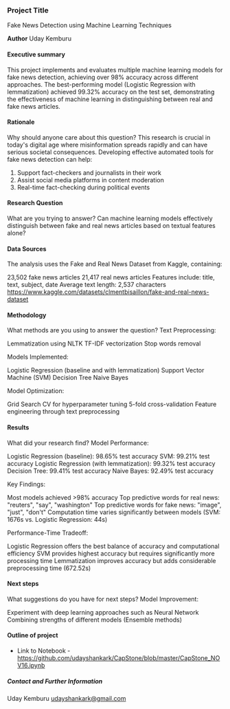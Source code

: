 ### Project Title
Fake News Detection using Machine Learning Techniques

**Author**
Uday Kemburu

#### Executive summary
This project implements and evaluates multiple machine learning models for fake news detection, achieving over 98% accuracy across different approaches. The best-performing model (Logistic Regression with lemmatization) achieved 99.32% accuracy on the test set, demonstrating the effectiveness of machine learning in distinguishing between real and fake news articles.

#### Rationale
Why should anyone care about this question?
This research is crucial in today's digital age where misinformation spreads rapidly and can have serious societal consequences. Developing effective automated tools for fake news detection can help:
1. Support fact-checkers and journalists in their work
2. Assist social media platforms in content moderation
3. Real-time fact-checking during political events

#### Research Question
What are you trying to answer?
Can machine learning models effectively distinguish between fake and real news articles based on textual features alone?

#### Data Sources
The analysis uses the Fake and Real News Dataset from Kaggle, containing:

23,502 fake news articles
21,417 real news articles
Features include: title, text, subject, date
Average text length: 2,537 characters
https://www.kaggle.com/datasets/clmentbisaillon/fake-and-real-news-dataset

#### Methodology
What methods are you using to answer the question?
Text Preprocessing:

Lemmatization using NLTK
TF-IDF vectorization
Stop words removal


Models Implemented:

Logistic Regression (baseline and with lemmatization)
Support Vector Machine (SVM)
Decision Tree
Naive Bayes


Model Optimization:

Grid Search CV for hyperparameter tuning
5-fold cross-validation
Feature engineering through text preprocessing

#### Results
What did your research find?
Model Performance:

Logistic Regression (baseline): 98.65% test accuracy
SVM: 99.21% test accuracy
Logistic Regression (with lemmatization): 99.32% test accuracy
Decision Tree: 99.41% test accuracy
Naive Bayes: 92.49% test accuracy


Key Findings:

Most models achieved >98% accuracy
Top predictive words for real news: "reuters", "say", "washington"
Top predictive words for fake news: "image", "just", "don't"
Computation time varies significantly between models (SVM: 1676s vs. Logistic Regression: 44s)


Performance-Time Tradeoff:

Logistic Regression offers the best balance of accuracy and computational efficiency
SVM provides highest accuracy but requires significantly more processing time
Lemmatization improves accuracy but adds considerable preprocessing time (672.52s)

#### Next steps
What suggestions do you have for next steps?
Model Improvement:

Experiment with deep learning approaches such as  Neural Network
Combining strengths of different models (Ensemble methods)



#### Outline of project

- Link to Notebook - https://github.com/udayshankark/CapStone/blob/master/CapStone_NOV16.ipynb



##### Contact and Further Information
Uday Kemburu
udayshankark@gmail.com
